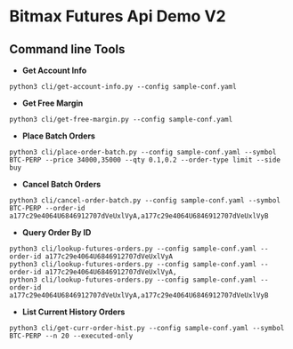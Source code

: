 # Bitmax Futures Api Demo V2

## Command line Tools

- **Get Account Info**
```
python3 cli/get-account-info.py --config sample-conf.yaml
```
- **Get Free Margin**
```
python3 cli/get-free-margin.py --config sample-conf.yaml
```
- **Place Batch Orders**
```
python3 cli/place-order-batch.py --config sample-conf.yaml --symbol BTC-PERP --price 34000,35000 --qty 0.1,0.2 --order-type limit --side buy 
```
- **Cancel Batch Orders**
```
python3 cli/cancel-order-batch.py --config sample-conf.yaml --symbol BTC-PERP --order-id a177c29e4064U6846912707dVeUxlVyA,a177c29e4064U6846912707dVeUxlVyB 
```
- **Query Order By ID**
```
python3 cli/lookup-futures-orders.py --config sample-conf.yaml --order-id a177c29e4064U6846912707dVeUxlVyA 
python3 cli/lookup-futures-orders.py --config sample-conf.yaml --order-id a177c29e4064U6846912707dVeUxlVyA, 
python3 cli/lookup-futures-orders.py --config sample-conf.yaml --order-id a177c29e4064U6846912707dVeUxlVyA,a177c29e4064U6846912707dVeUxlVyB 
```
- **List Current History Orders**
```
python3 cli/get-curr-order-hist.py --config sample-conf.yaml --symbol BTC-PERP --n 20 --executed-only 
```


